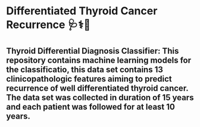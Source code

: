 # Differentiated Thyroid Cancer Recurrence 🩺⚕️💊


## Thyroid Differential Diagnosis Classifier: This repository contains machine learning models for the classificatio, this data set contains 13 clinicopathologic features aiming to predict recurrence of well differentiated thyroid cancer. The data set was collected in duration of 15 years and each patient was followed for at least 10 years.
